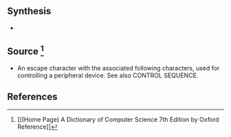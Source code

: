 ## Synthesis
- 
## Source [^1]
- An escape character with the associated following characters, used for controlling a peripheral device. See also CONTROL SEQUENCE.
## References

[^1]: [[(Home Page) A Dictionary of Computer Science 7th Edition by Oxford Reference]]